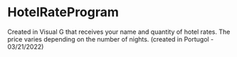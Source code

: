 # HotelRateProgram
Created in Visual G that receives your name and quantity of hotel rates. The price varies depending on the number of nights. (created in Portugol - 03/21/2022)
